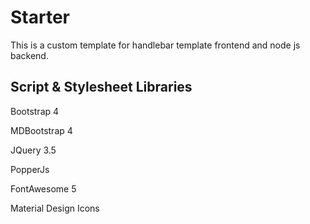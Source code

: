 # Starter

This is a custom template for handlebar template frontend and node js backend.



## Script & Stylesheet Libraries

Bootstrap 4

MDBootstrap 4

JQuery 3.5

PopperJs

FontAwesome 5

Material Design Icons


